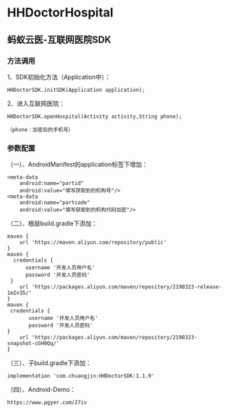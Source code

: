 # HHDoctorHospital

## 蚂蚁云医-互联网医院SDK

### 方法调用

1、SDK初始化方法（Application中）：

    HHDoctorSDK.initSDK(Application application);

2、进入互联网医院：

    HHDoctorSDK.openHospital(Activity activity,String phone);
    
    （phone：加密后的手机号）
   
   
### 参数配置

（一）、AndroidManifest的application标签下增加：

    <meta-data
        android:name="partid"
        android:value="填写获取到的机构号"/>
    <meta-data
        android:name="partcode"
        android:value="填写获取到的机构代码加密"/>
        
        
（二）、根层build.gradle下添加：

    maven {
        url 'https://maven.aliyun.com/repository/public'
    }
    maven {
      credentials {
          username '开发人员用户名'
          password '开发人员密码'
     }
        url 'https://packages.aliyun.com/maven/repository/2190323-release-1mIn35/'
    }
    maven {
     credentials {
           username '开发人员用户名'
           password '开发人员密码'
    }
        url 'https://packages.aliyun.com/maven/repository/2190323-snapshot-cGH0Qq/'
    }
 
 （三）、子build.gradle下添加：
 
    implementation 'com.chuangjin:HHDoctorSDK:1.1.9'
    
  （四）、Android-Demo：
  
    https://www.pgyer.com/27iv